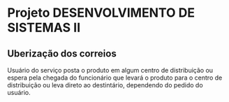 # Projeto DESENVOLVIMENTO DE SISTEMAS II

## Uberização dos correios

Usuário do serviço posta o produto em algum centro de distribuição ou espera pela chegada do funcionário que levará o produto para o centro de distribuição ou leva direto ao destintário, dependendo do pedido do usuário.

